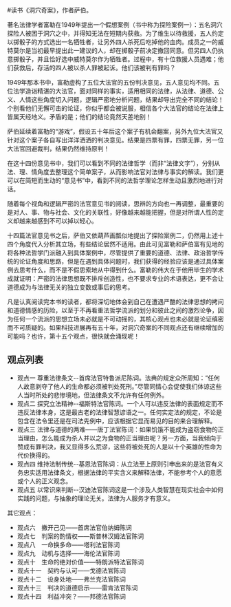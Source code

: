 \#读书《洞穴奇案》，作者萨伯。

著名法律学者富勒在1949年提出一个假想案例（书中称为探险案例一）：五名洞穴探险人被困于洞穴之中，并得知无法在短期内获救。为了维生以待救援，五人约定以掷骰子的方式选出一名牺牲者，让另外四人杀死后吃掉他的血肉。成员之一的威特莫尔是当初最早提出此一建议的人，却在掷骰子前决定撤回同意。但另四人仍执意掷骰子，并且恰好选中威特莫尔作为牺牲者。过程中，有十位救援人员遇难；他们获救后，存活的四人被以杀人罪被起诉。他们该被判有罪吗？

1949年那本书中，富勒虚构了五位大法官的五份判决意见，五人意见均不同。五位法学造诣精湛的大法官，面对同样的事实，适用相同的法律，从法律、道德、公义、人情这些角度切入问题，逻辑严密地分析问题，结果却导出完全不同的结论！个别看他们无懈可击的论证，你似乎都会被说服，相信各个大法官的结论在法律上皆属天经地义。矛盾的是；他们的结论竟然天差地别！

萨伯延续着富勒的“游戏”，假设五十年后这个案子有机会翻案，另外九位大法官又针对这个案子各自写出洋洋洒洒的判决意见。结果是四票有罪，四票无罪，另一位大法官回避裁判，结果仍然维持原判！

在这十四份意见书中，我们可以看到不同的法律哲学（而非“法律文字”），分别从法、理、情角度去整理这个简单案子，从而影响法官对法律与事实的解读。我们更可以在简短而生动的“意见书”中，看到不同的法哲学理论怎样生动且激烈地进行对话。

随着每个视角和逻辑严密的法官意见书的阅读，思辨的方向也一再调整，最重要的是对人、事、物与社会、文化的关联性，好像越来越能把握，但是对所谓人性的定义却越来越感到不可以掉以轻心。

十四篇法官意见书之后，萨伯又依葫芦画瓢似地提出了探险案例二，仍然用上述十四个角度代入分析其立场，有些结论居然不适用。由此可见富勒和萨伯富有见地的将各种法哲学门派融入到具体案例中，尽管提供了重要的道德、法律、政治哲学传统的论证角度和思路，但是在遇到具体问题时，我们获得的经验应该是通过具体案例去思考什么，而不是不假思索地从中得到什么。富勒的伟大在于他用毕生的学术成就证明：严密的法律思想既不排斥创造性，也不要求专业的术语表达，更不会让道德成为与法律无关的独立变数或事后的思考。

凡是认真阅读完本书的读者，都将深切地体会到自己在遭遇严酷的法律思想的拷问和道德情感的历险，以至于不再看重法哲学流派的划分和彼此之间的激烈论争，因为任何一个流派的思想立场未必就是不可动摇的，其核心观点也未必就是论证缜密而不可质疑的。如果科技进展再有五十年，对洞穴奇案的不同观点还有继续增加的可能吗？也许，第十五个观点，很快就会涌现呢！

## 观点列表 ##

 - 观点一 尊重法律条文--首席法官特鲁派尼陈词。法典的规定众所周知：“任何人故意剥夺了他人的生命都必须被判处死刑。”尽管同情心会促使我们体谅这些人当时所处的悲惨境地，但法律条文不允许有任何例外。
 - 观点二 探究立法精神--福斯特法官陈词。一个人可以违反法律的表面规定而不违反法律本身，这是最古老的法律智慧谚语之一。任何实定法的规定，不论是包含在法令里还是在司法先例中，应该根据它显而易见的目的来合理解释。
 - 观点三 法律与道德的两难——唐丁法官陈词：如果饥饿不能成为盗窃食物的正当理由，怎么能成为杀人并以之为食物的正当理由呢？另一方面，当我倾向于赞成有罪判决，我又显得多么荒谬，这些将被处死的人是以十个英雄的性命为代价换得的。
 - 观点四 维持法制传统--基恩法官陈词：从立法至上原则引申出来的是法官有义务忠实适用法律条文，根据法律的平实含义来解释法律，不能参考个人的意愿或个人的正义观念。
 - 观点五 以常识来判断--汉迪法官陈词这是一个涉及人类智慧在现实社会中如何实践的问题，与抽象的理论无关。法律为人服务才有意义。

其它观点：
 - 观点六　撇开己见——首席法官伯纳姆陈词
 - 观点七　判案的酌情权——斯普林汉姆法官陈词
 - 观点八　一命换多命——塔利法官陈词
 - 观点九　动机与选择——海伦法官陈词
 - 观点十　生命的绝对价值——特朗派特法官陈词
 - 观点十一　契约与认可——戈德法官陈词
 - 观点十二　设身处地——弗兰克法官陈词
 - 观点十三　判决的道德启示——雷肯法官陈词
 - 观点十四　利益冲突？——邦德法官陈词



